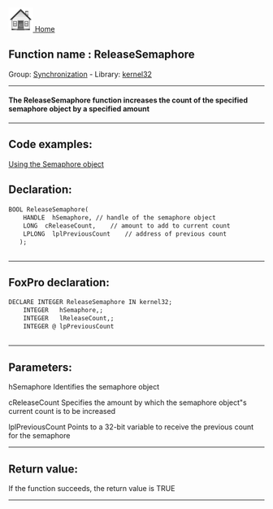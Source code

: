 [<img src="../../images/home.png"> Home ](https://github.com/VFPX/Win32API)  

## Function name : ReleaseSemaphore
Group: [Synchronization](../../functions_group.md#Synchronization)  -  Library: [kernel32](../../../libraries.md#kernel32)  
***  


#### The ReleaseSemaphore function increases the count of the specified semaphore object by a specified amount
***  


## Code examples:
[Using the Semaphore object](../../samples/sample_008.md)  

## Declaration:
```foxpro  
BOOL ReleaseSemaphore(
    HANDLE  hSemaphore,	// handle of the semaphore object
    LONG  cReleaseCount,	// amount to add to current count
    LPLONG  lplPreviousCount 	// address of previous count
   );	
  
```  
***  


## FoxPro declaration:
```foxpro  
DECLARE INTEGER ReleaseSemaphore IN kernel32;
	INTEGER   hSemaphore,;
	INTEGER   lReleaseCount,;
	INTEGER @ lpPreviousCount
  
```  
***  


## Parameters:
hSemaphore
Identifies the semaphore object

cReleaseCount
Specifies the amount by which the semaphore object"s current count is to be increased

lplPreviousCount
Points to a 32-bit variable to receive the previous count for the semaphore  
***  


## Return value:
If the function succeeds, the return value is TRUE  
***  

